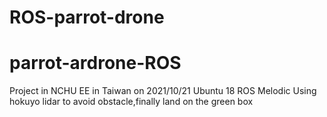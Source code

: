 # ROS-parrot-drone
# parrot-ardrone-ROS
Project in NCHU EE in Taiwan on 2021/10/21 Ubuntu 18 ROS Melodic Using hokuyo lidar to avoid obstacle,finally land on the green box
